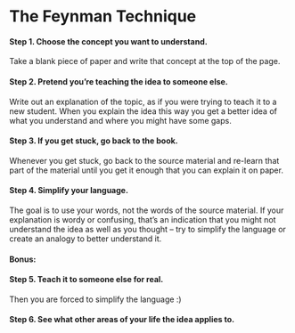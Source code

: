 # The Feynman Technique

#### Step 1. Choose the concept you want to understand. 

Take a blank piece of paper and write that concept at the top of the page.

#### Step 2. Pretend you’re teaching the idea to someone else. 

Write out an explanation of the topic, as if you were trying to teach it to a new student. When you explain the idea this way you get a better idea of what you understand and where you might have some gaps.

#### Step 3. If you get stuck, go back to the book. 

Whenever you get stuck, go back to the source material and re-learn that part of the material until you get it enough that you can explain it on paper.

#### Step 4. Simplify your language. 

The goal is to use your words, not the words of the source material. If your explanation is wordy or confusing, that’s an indication that you might not understand the idea as well as you thought – try to simplify the language or create an analogy to better understand it.

#### Bonus:

#### Step 5. Teach it to someone else for real. 

Then you are forced to simplify the language :\)

#### Step 6. See what other areas of your life the idea applies to.

